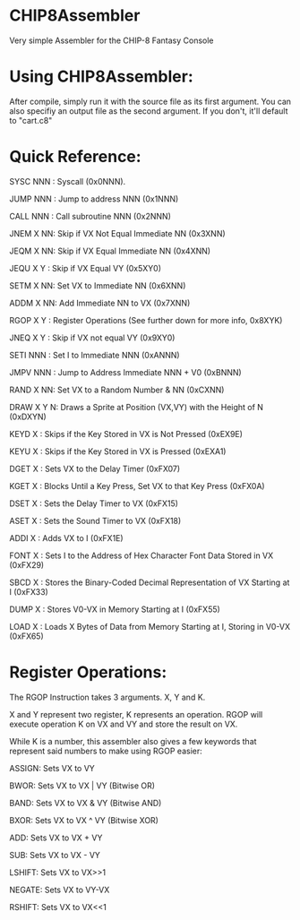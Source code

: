 # CHIP8Assembler
Very simple Assembler for the CHIP-8 Fantasy Console

# Using CHIP8Assembler:
After compile, simply run it with the source file as its first argument. You can also specifiy an output file as the second argument. If you don't, it'll default to "cart.c8"

# Quick Reference:
SYSC NNN : Syscall (0x0NNN).

JUMP NNN : Jump to address NNN (0x1NNN) 

CALL NNN : Call subroutine NNN (0x2NNN) 

JNEM X NN: Skip if VX Not Equal Immediate NN (0x3XNN)

JEQM X NN: Skip if VX Equal Immediate NN (0x4XNN)

JEQU X Y : Skip if VX Equal VY (0x5XY0)

SETM X NN: Set VX to Immediate NN (0x6XNN)

ADDM X NN: Add Immediate NN to VX (0x7XNN)

RGOP X Y : Register Operations (See further down for more info, 0x8XYK)

JNEQ X Y : Skip if VX not equal VY (0x9XY0)

SETI NNN : Set I to Immediate NNN (0xANNN)

JMPV NNN : Jump to Address Immediate NNN + V0 (0xBNNN)

RAND X NN: Set VX to a Random Number & NN (0xCXNN)

DRAW X Y N: Draws a Sprite at Position (VX,VY) with the Height of N (0xDXYN)

KEYD X   : Skips if the Key Stored in VX is Not Pressed (0xEX9E)

KEYU X   : Skips if the Key Stored in VX is Pressed (0xEXA1)

DGET X   : Sets VX to the Delay Timer (0xFX07)

KGET X   : Blocks Until a Key Press, Set VX to that Key Press (0xFX0A)

DSET X   : Sets the Delay Timer to VX (0xFX15)

ASET X   : Sets the Sound Timer to VX (0xFX18)

ADDI X   : Adds VX to I (0xFX1E)

FONT X   : Sets I to the Address of Hex Character Font Data Stored in VX (0xFX29)

SBCD X   : Stores the Binary-Coded Decimal Representation of VX Starting at I (0xFX33)

DUMP X   : Stores V0-VX in Memory Starting at I (0xFX55)

LOAD X   : Loads X Bytes of Data from Memory Starting at I, Storing in V0-VX (0xFX65)


# Register Operations:

The RGOP Instruction takes 3 arguments. X, Y and K. 

X and Y represent two register, K represents an operation. RGOP will execute operation K on VX and VY and store the result on VX.

While K is a number, this assembler also gives a few keywords that represent said numbers to make using RGOP easier:

ASSIGN: Sets VX to VY

BWOR: Sets VX to VX | VY (Bitwise OR)

BAND: Sets VX to VX & VY (Bitwise AND)

BXOR: Sets VX to VX ^ VY (Bitwise XOR)

ADD: Sets VX to VX + VY

SUB: Sets VX to VX - VY

LSHIFT: Sets VX to VX>>1

NEGATE: Sets VX to VY-VX

RSHIFT: Sets VX to VX<<1
